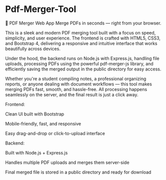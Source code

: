 # Pdf-Merger-Tool
🚀 PDF Merger Web App
Merge PDFs in seconds — right from your browser.

This is a sleek and modern PDF merging tool built with a focus on speed, simplicity, and user experience. The frontend is crafted with HTML5, CSS3, and Bootstrap 4, delivering a responsive and intuitive interface that works beautifully across devices.

Under the hood, the backend runs on Node.js with Express.js, handling file uploads, processing PDFs using the powerful pdf-merger-js library, and efficiently saving the merged output in the public directory for easy access.

Whether you're a student compiling notes, a professional organizing reports, or anyone dealing with document workflows — this tool makes merging PDFs fast, smooth, and hassle-free. All processing happens seamlessly on the server, and the final result is just a click away.

Frontend:

Clean UI built with Bootstrap

Mobile-friendly, fast, and responsive

Easy drag-and-drop or click-to-upload interface

Backend:

Built with Node.js + Express.js

Handles multiple PDF uploads and merges them server-side

Final merged file is stored in a public directory and ready for download
